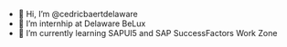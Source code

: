 - 👋 Hi, I’m @cedricbaertdelaware
- 👀 I’m internhip at Delaware BeLux
- 🌱 I’m currently learning SAPUI5 and SAP SuccessFactors Work Zone


